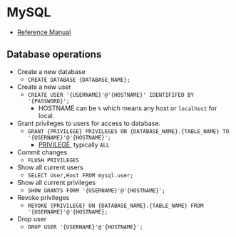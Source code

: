 # MySQL
* [Reference Manual](https://dev.mysql.com/doc/refman/8.0/en/)

## Database operations
* Create a new database
  * `CREATE DATABASE {DATABASE_NAME};`
* Create a new user
  * `CREATE USER '{USERNAME}'@'{HOSTNAME}' IDENTIFIFED BY '{PASSWORD}';`
    * HOSTNAME can be `%` which means any host or `localhost` for local.
* Grant privileges to users for access to database.
  * `GRANT {PRIVILEGE} PRIVILEGES ON {DATABASE_NAME}.{TABLE_NAME} TO
    '{USERNAME}'@'{HOSTNAME}';`
    * [PRIVILEGE](https://dev.mysql.com/doc/refman/8.0/en/privileges-provided.html),
      typically `ALL`
* Commit changes
  * `FLUSH PRIVILEGES`
* Show all current users
  * `SELECT User,Host FROM mysql.user;`
* Show all current privileges
  * `SHOW GRANTS FORM '{USERNAME}'@'{HOSTNAME}';`
* Revoke privileges
  * `REVOKE {PRIVILEGE} ON {DATABASE_NAME}.{TABLE_NAME} FROM '{USERNAME}'@'{HOSTNAME};`
* Drop user
  * `DROP USER '{USERNAME}'@'{HOSTNAME}';`
